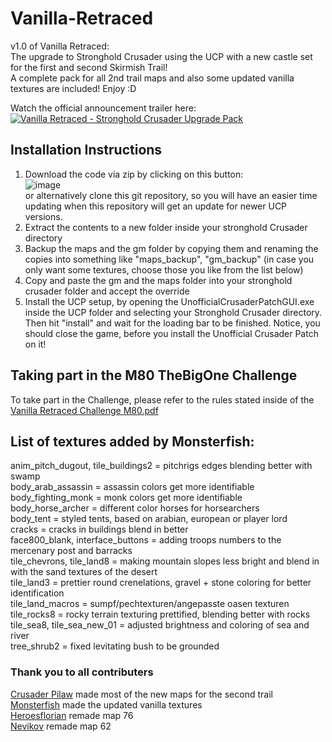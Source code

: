 # Vanilla-Retraced
v1.0 of Vanilla Retraced:  
The upgrade to Stronghold Crusader using the UCP with a new castle set for the first and second Skirmish Trail!  
A complete pack for all 2nd trail maps and also some updated vanilla textures are included! Enjoy :D

Watch the official announcement trailer here:
[![Vanilla Retraced - Stronghold Crusader Upgrade Pack](https://user-images.githubusercontent.com/51748815/226217398-dedf9a2b-272d-4d2c-a3e0-f7a86ab9d490.png)
](https://www.youtube.com/watch?v=xzbVAEWBDVE)

## Installation Instructions
1. Download the code via zip by clicking on this button:  
 ![image](https://user-images.githubusercontent.com/51748815/225963075-1f2fc610-01e8-4eb5-b7dc-66361f579055.png)  
 or alternatively clone this git repository, so you will have an easier time updating when this repository will get an update for newer UCP versions.
2. Extract the contents to a new folder inside your stronghold Crusader directory
3. Backup the maps and the gm folder by copying them and renaming the copies into something like "maps_backup", "gm_backup" (in case you only want some textures, choose those you like from the list below)
4. Copy and paste the gm and the maps folder into your stronghold crusader folder and accept the override
5. Install the UCP setup, by opening the UnofficialCrusaderPatchGUI.exe inside the UCP folder and selecting your Stronghold Crusader directory. Then hit "install" and wait for the loading bar to be finished. Notice, you should close the game, before you install the Unofficial Crusader Patch on it!

## Taking part in the M80 TheBigOne Challenge
To take part in the Challenge, please refer to the rules stated inside of the [Vanilla Retraced Challenge M80.pdf](https://github.com/Krarilotus/Vanilla-Retraced/blob/main/Vanilla%20Retraced%20Challenge%20M80.pdf)

## List of textures added by Monsterfish:
anim_pitch_dugout, tile_buildings2 = pitchrigs edges blending better with swamp  
body_arab_assassin = assassin colors get more identifiable  
body_fighting_monk = monk colors get more identifiable  
body_horse_archer = different color horses for horsearchers  
body_tent = styled tents, based on arabian, european or player lord  
cracks = cracks in buildings blend in better  
face800_blank, interface_buttons = adding troops numbers to the mercenary post and barracks  
tile_chevrons, tile_land8 = making mountain slopes less bright and blend in with the sand textures of the desert  
tile_land3 = prettier round crenelations, gravel + stone coloring for better identification  
tile_land_macros = sumpf/pechtexturen/angepasste oasen texturen  
tile_rocks8 = rocky terrain texturing prettified, blending better with rocks  
tile_sea8, tile_sea_new_01 = adjusted brightness and coloring of sea and river  
tree_shrub2 = fixed levitating bush to be grounded

  
### Thank you to all contributers
[Crusader Pilaw](https://www.youtube.com/@crusaderpilaw  ) made most of the new maps for the second trail  
[Monsterfish](https://github.com/Monsterfisch/StrongholdsOfConquest_) made the updated vanilla textures  
[Heroesflorian](https://stronghold.heavengames.com/downloads/lister.php?search=Heroesflorian) remade map 76  
[Nevikov](https://www.youtube.com/@RomanNevikov) remade map 62
